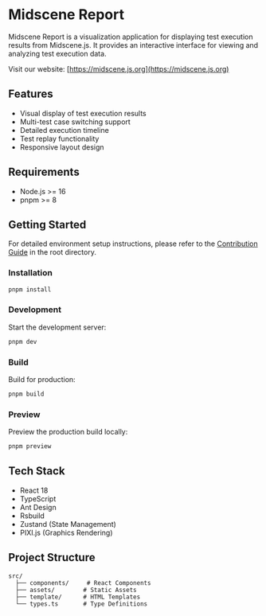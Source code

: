 # Midscene Report

Midscene Report is a visualization application for displaying test execution results from Midscene.js. It provides an interactive interface for viewing and analyzing test execution data.

Visit our website: [https://midscene.js.org](https://midscene.js.org)

## Features

- Visual display of test execution results
- Multi-test case switching support
- Detailed execution timeline
- Test replay functionality
- Responsive layout design

## Requirements

- Node.js >= 16
- pnpm >= 8

## Getting Started

For detailed environment setup instructions, please refer to the [Contribution Guide](../../CONTRIBUTING.md) in the root directory.

### Installation

```bash
pnpm install
```

### Development

Start the development server:

```bash
pnpm dev
```

### Build

Build for production:

```bash
pnpm build
```

### Preview

Preview the production build locally:

```bash
pnpm preview
```

## Tech Stack

- React 18
- TypeScript
- Ant Design
- Rsbuild
- Zustand (State Management)
- PIXI.js (Graphics Rendering)

## Project Structure

```
src/
  ├── components/     # React Components
  ├── assets/        # Static Assets
  ├── template/      # HTML Templates
  └── types.ts       # Type Definitions
```
